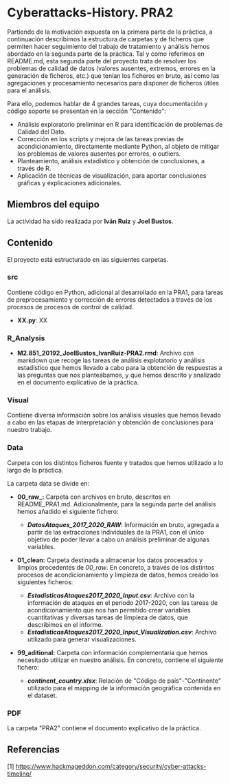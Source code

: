 # Cyberattacks-History. PRA2
Partiendo de la motivación expuesta en la primera parte de la práctica, a continuación describimos la estructura de carpetas y de ficheros que permiten hacer seguimiento del trabajo de tratamiento y análisis hemos abordado en la segunda parte de la práctica. Tal y como referimos en README.md, esta segunda parte del proyecto trata de resolver los problemas de calidad de datos (valores ausentes, extremos, errores en la generación de ficheros, etc.) que tenían los ficheros en bruto, así como las agregaciones y procesamiento necesarios para disponer de ficheros útiles para el análisis.

Para ello, podemos hablar de 4 grandes tareas, cuya documentación y código soporte se presentan en la sección "Contenido":
- Análisis exploratorio preliminar en R para identificación de problemas de Calidad del Dato.
- Corrección en los scripts y mejora de las tareas previas de acondicionamiento, directamente mediante Python, al objeto de mitigar los problemas de valores ausentes por errores, o outliers.
- Planteamiento, análisis estadístico y obtención de conclusiones, a través de R.
- Aplicación de técnicas de visualización, para aportar conclusiones gráficas y explicaciones adicionales.

## Miembros del equipo
La actividad ha sido realizada por **Iván Ruiz** y **Joel Bustos**.

## Contenido
El proyecto está estructurado en las siguientes carpetas.

### src
Contiene código en Python, adicional al desarrollado en la PRA1, para tareas de preprocesamiento y corrección de errores detectados a través de los procesos de procesos de control de calidad.

- **XX.py**: XX

### R_Analysis
- **M2.851_20192_JoelBustos_IvanRuiz-PRA2.rmd**: Archivo con markdown que recoge las tareas de análisis explotatorio y análisis estadístico que hemos llevado a cabo para la obtención de respuestas a las preguntas que nos planteábamos, y que hemos descrito y analizado en el documento explicativo de la práctica.

### Visual
Contiene diversa información sobre los análisis visuales que hemos llevado a cabo en las etapas de interpretación y obtención de conclusiones para nuestro trabajo.

### Data
Carpeta con los distintos ficheros fuente y tratados que hemos utilizado a lo largo de la práctica. 

La carpeta data se divide en:
- **00_raw_:** Carpeta con archivos en bruto, descritos en README_PRA1.md. Adicionalmente, para la segunda parte del análisis hemos añadido el siguiente fichero:
     
     - **_DatosAtaques_2017_2020_RAW_**: Información en bruto, agregada a partir de las extracciones individuales de la PRA1, con el único objetivo de poder llevar a cabo un análisis preliminar de algunas variables.
        
- **01_clean:** Carpeta destinada a almacenar los datos procesados y limpios procedentes de _00_raw_. En concreto, a través de los distintos procesos de acondicionamiento y limpieza de datos, hemos creado los siguientes ficheros:

     - **_EstadisticasAtaques2017_2020_Input.csv_**: Archivo con la información de ataques en el periodo 2017-2020, con las tareas de acondicionamiento que nos han permitido crear variables cuantitativas y diversas tareas de limpieza de datos, que describimos en el informe.
     - **_EstadisticasAtaques2017_2020_Input_Visualization.csv_**: Archivo utilizado para generar visualizaciones.

- **99_aditional:** Carpeta con información complementaria que hemos necesitado utilizar en nuestro análisis. En concreto, contiene el siguiente fichero:

     - **_continent_country.xlsx_**: Relación de "Código de país"-"Continente" utilizado para el mapping de la información geográfica contenida en el dataset.


### PDF
La carpeta "PRA2" contiene el documento explicativo de la práctica.

 ## Referencias
 [1] https://www.hackmageddon.com/category/security/cyber-attacks-timeline/
 
